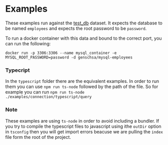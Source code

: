 # Examples

These examples run against the [test_db](https://github.com/datacharmer/test_db) dataset. It expects the database to be named `employees` and expects the root password to be `password`.

To run a docker container with this data and bound to the correct port, you can run the following:

```
docker run -p 3306:3306 --name mysql_container -e MYSQL_ROOT_PASSWORD=password -d genschsa/mysql-employees
```

### Typecript

In the `typescript` folder there are the equivalent examples. In order to run them you can use `npm run ts-node` followed by the path of the file. So for example you can run `npm run ts-node ./examples/connection/typescript/query`

### Note

These examples are using `ts-node` in order to avoid including a bundler. If you try to compile the typescript files to javascript using ithe `outDir` option in `tsconfig` then you will get import errors beacuse we are pulling the `index` file form the root of the project.
